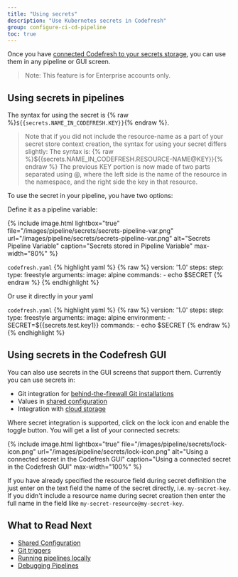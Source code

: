 ```yaml
---
title: "Using secrets"
description: "Use Kubernetes secrets in Codefresh"
group: configure-ci-cd-pipeline
toc: true
---
```


Once you have [connected Codefresh to your secrets storage]({{site.baseurl}}/docs/integrations/secret-storage/), you can use them in any pipeline or GUI screen.

> Note: This feature is for Enterprise accounts only.

## Using secrets in pipelines

The syntax for using the secret is {% raw %}`${{secrets.NAME_IN_CODEFRESH.KEY}}`{% endraw %}.

> Note that if you did not include the resource-name as a part of your secret store context creation, the syntax for using your secret differs slightly:
The syntax is: {% raw %}${{secrets.NAME_IN_CODEFRESH.RESOURCE-NAME@KEY}}{% endraw %} The previous KEY portion is now made of two parts separated using @, where the left side is the name of the resource in the namespace, and the right side the key in that resource.

To use the secret in your pipeline, you have two options:

Define it as a pipeline variable:

{% include 
image.html 
lightbox="true" 
file="/images/pipeline/secrets/secrets-pipeline-var.png" 
url="/images/pipeline/secrets/secrets-pipeline-var.png"
alt="Secrets Pipeline Variable" 
caption="Secrets stored in Pipeline Variable" 
max-width="80%" 
%}

`codefresh.yaml`
{% highlight yaml %}
{% raw %}
version: '1.0'
steps:
  step:
    type: freestyle
    arguments:
      image: alpine
      commands:
        - echo $SECRET
{% endraw %}
{% endhighlight %}

Or use it directly in your yaml

`codefresh.yaml`
{% highlight yaml %}
{% raw %}
version: '1.0'
steps:
  step:
    type: freestyle
    arguments:
      image: alpine
      environment:
        - SECRET=${{secrets.test.key1}}
      commands:
        - echo $SECRET
{% endraw %}
{% endhighlight %}


## Using secrets in the Codefresh GUI

You can also use secrets in the GUI screens that support them. Currently you can use secrets in:

* Git integration for [behind-the-firewall Git installations]({{site.baseurl}}/docs/integrations/git-providers/#github)
* Values in [shared configuration]({{site.baseurl}}/docs/configure-ci-cd-pipeline/shared-configuration/)
* Integration with [cloud storage]({{site.baseurl}}/docs/testing/test-reports/#connecting-your-storage-account)

Where secret integration is supported, click on the lock icon and enable the toggle button. You will get a list of your connected secrets:


{% include 
image.html 
lightbox="true" 
file="/images/pipeline/secrets/lock-icon.png" 
url="/images/pipeline/secrets/lock-icon.png"
alt="Using a connected secret in the Codefresh GUI" 
caption="Using a connected secret in the Codefresh GUI" 
max-width="100%" 
%}

If you have already specified the resource field during secret definition the just enter on the text field the name of the secret directly, i.e. `my-secret-key`.
If you didn't include a resource name during secret creation then enter the full name in the field like `my-secret-resource@my-secret-key`.


## What to Read Next

* [Shared Configuration]({{site.baseurl}}/docs/configure-ci-cd-pipeline/shared-configuration/)
* [Git triggers]({{site.baseurl}}/docs/configure-ci-cd-pipeline/triggers/git-triggers/)
* [Running pipelines locally]({{site.baseurl}}/docs/configure-ci-cd-pipeline/running-pipelines-locally/)
* [Debugging Pipelines]({{site.baseurl}}/docs//yaml-examples/examples/trigger-a-k8s-deployment-from-docker-registry/)

